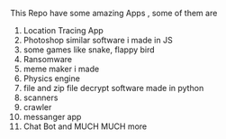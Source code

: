 This Repo have some amazing Apps , some of them are
1. Location Tracing App
2. Photoshop similar software i made in JS
3. some games like snake, flappy bird 
4. Ransomware 
5. meme maker i made
6. Physics engine
7. file and zip file decrypt software made in python
8. scanners
9. crawler
10. messanger app 
11. Chat Bot
and MUCH MUCH more
